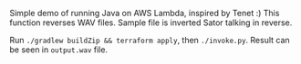 Simple demo of running Java on AWS Lambda, inspired by Tenet :) This function reverses WAV files. Sample file is inverted Sator talking in reverse. 

Run `./gradlew buildZip && terraform apply`, then `./invoke.py`. Result can be seen in `output.wav` file.


